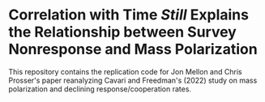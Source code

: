 # Correlation with Time *Still* Explains the Relationship between Survey Nonresponse and Mass Polarization

This repository contains the replication code for Jon Mellon and Chris Prosser's paper reanalyzing Cavari and Freedman's (2022) study on mass polarization and declining response/cooperation rates.